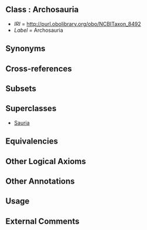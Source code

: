 
## Class : Archosauria

 * *IRI* = http://purl.obolibrary.org/obo/NCBITaxon_8492
 * *Label* = Archosauria

## Synonyms


## Cross-references


## Subsets


## Superclasses

 * [Sauria](../../NCBITaxon/61/NCBITaxon_32561.md)

## Equivalencies


## Other Logical Axioms


## Other Annotations


## Usage


## External Comments


